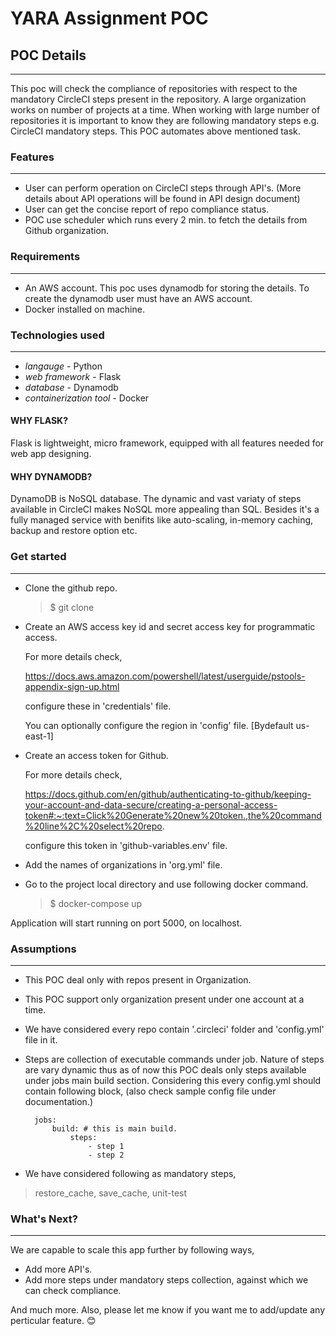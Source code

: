 # YARA Assignment POC

## POC Details

---

This poc will check the compliance of repositories with respect to the mandatory CircleCI steps present in the repository. A large organization works on number of projects at a time. When working with large number of repositories it is important to know they are following mandatory steps e.g. CircleCI mandatory steps. This POC automates above mentioned task.

### Features

---

- User can perform operation on CircleCI steps through API's. (More details about API operations will be found in API design document)
- User can get the concise report of repo compliance status.
- POC use scheduler which runs every 2 min. to fetch the details from Github organization.

### Requirements

---

- An AWS account.
  This poc uses dynamodb for storing the details. To create the dynamodb user must have an AWS account.
- Docker installed on machine.

### Technologies used

---

- *langauge* - Python
- *web framework* - Flask
- *database* - Dynamodb 
- *containerization tool* - Docker

#### WHY FLASK?
Flask is lightweight, micro framework, equipped with all features needed for web app designing.
#### WHY DYNAMODB?
DynamoDB is NoSQL database. The dynamic and vast variaty of steps available in CircleCI makes NoSQL more appealing than SQL.
Besides it's a fully managed service with benifits like auto-scaling, in-memory caching, backup and restore option etc.

### Get started

---

- Clone the github repo.
  > $ git clone <url>

- Create an AWS access key id and secret access key for programmatic access.

  For more details check, 

  https://docs.aws.amazon.com/powershell/latest/userguide/pstools-appendix-sign-up.html

  configure these in 'credentials' file.

  You can optionally configure the region in 'config' file. [Bydefault us-east-1]

- Create an access token for Github.

  For more details check,
  
  https://docs.github.com/en/github/authenticating-to-github/keeping-your-account-and-data-secure/creating-a-personal-access-token#:~:text=Click%20Generate%20new%20token.,the%20command%20line%2C%20select%20repo.

  configure this token in 'github-variables.env' file.

- Add the names of organizations in 'org.yml' file.

- Go to the project local directory and use following docker command.
  > $ docker-compose up

Application will start running on port 5000, on localhost.

### Assumptions

---

- This POC deal only with repos present in Organization.
- This POC support only organization present under one account at a time.
- We have considered every repo contain '.circleci' folder and 'config.yml' file in it.
- Steps are collection of executable commands under job. Nature of steps are vary dynamic thus as of now this POC deals only steps available under jobs main build section. Considering this every config.yml should contain following block, (also check sample config file under documentation.)

        jobs:
            build: # this is main build.
                steps:
                    - step 1
                    - step 2
- We have considered following as mandatory steps,
> restore_cache, save_cache, unit-test

### What's Next?

---


We are capable to scale this app further by following ways,
- Add more API's.
- Add more steps under mandatory steps collection, against which we can check compliance.

And much more.
Also, please let me know if you want me to add/update any perticular feature. :blush:







